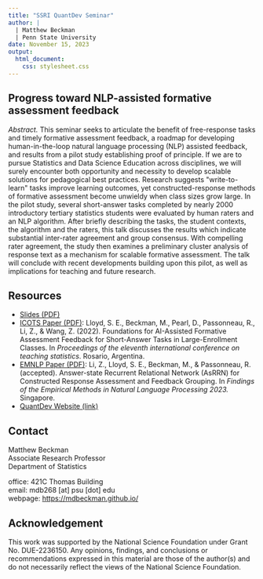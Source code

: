 ```yaml
---
title: "SSRI QuantDev Seminar"
author: |
  | Matthew Beckman
  | Penn State University
date: November 15, 2023
output: 
  html_document: 
    css: stylesheet.css
---
```


## Progress toward NLP-assisted formative assessment feedback

*Abstract.* This seminar seeks to articulate the benefit of free-response tasks and timely formative assessment feedback, a roadmap for developing human-in-the-loop natural language processing (NLP) assisted feedback, and results from a pilot study establishing proof of principle. If we are to pursue Statistics and Data Science Education across disciplines, we will surely encounter both opportunity and necessity to develop scalable solutions for pedagogical best practices. Research suggests "write-to-learn" tasks improve learning outcomes, yet constructed-response methods of formative assessment become unwieldy when class sizes grow large. In the pilot study, several short-answer tasks completed by nearly 2000 introductory tertiary statistics students were evaluated by human raters and an NLP algorithm. After briefly describing the tasks, the student contexts, the algorithm and the raters, this talk discusses the results which indicate substantial inter-rater agreement and group consensus. With compelling rater agreement, the study then examines a preliminary cluster analysis of response text as a mechanism for scalable formative assessment. The talk will conclude with recent developments building upon this pilot, as well as implications for teaching and future research.


## Resources

- [Slides (PDF)](docs/202311-scalable-formative-assessment.pdf)
- [ICOTS Paper (PDF)](docs/ICOTS-Paper.pdf): Lloyd, S. E., Beckman, M., Pearl, D., Passonneau, R., Li, Z., & Wang, Z. (2022). Foundations for AI-Assisted Formative Assessment Feedback for Short-Answer Tasks in Large-Enrollment Classes. In *Proceedings of the eleventh international conference on teaching statistics*. Rosario, Argentina.
- [EMNLP Paper (PDF)](docs/ICOTS-Paper.pdf): Li, Z., Lloyd, S. E., Beckman, M., & Passonneau, R. (accepted). Answer-state Recurrent Relational Network (AsRRN) for Constructed Response Assessment and Feedback Grouping. In *Findings of the Empirical Methods in Natural Language Processing 2023.* Singapore.
- [QuantDev Website (link)](https://quantdev.ssri.psu.edu/events/past-events)



## Contact

Matthew Beckman  
Associate Research Professor  
Department of Statistics  

office: 421C Thomas Building  
email: mdb268 [at] psu [dot] edu  
webpage: <https://mdbeckman.github.io/>


## Acknowledgement

This work was supported by the National Science Foundation under Grant No. DUE-2236150. Any opinions, findings, and conclusions or recommendations expressed in this material are those of the author(s) and do not necessarily reflect the views of the National Science Foundation.
